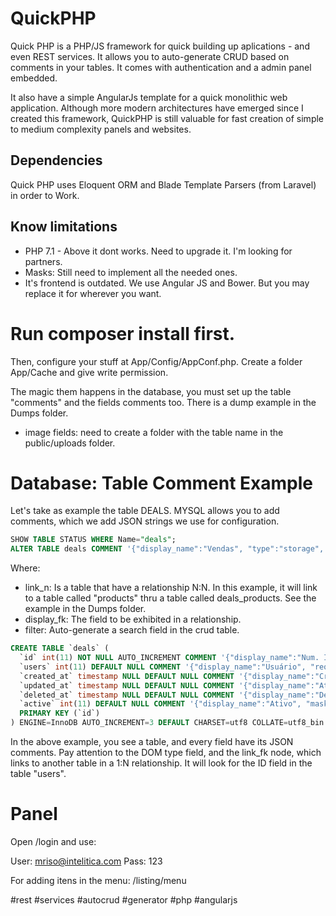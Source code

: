 # QuickPHP

Quick PHP is a PHP/JS framework for quick building up aplications - and even REST services. It allows you to auto-generate CRUD based on comments in your tables. It comes with authentication and a admin panel embedded.

It also have a simple AngularJs template for a quick monolithic web application. Although more modern architectures have emerged since I created this framework, QuickPHP is still valuable for fast creation of simple to medium complexity panels and websites.

## Dependencies
Quick PHP uses Eloquent ORM and Blade Template Parsers (from Laravel) in order to Work.

## Know limitations
- PHP 7.1 - Above it dont works. Need to upgrade it. I'm looking for partners.
- Masks: Still need to implement all the needed ones.
- It's frontend is outdated. We use Angular JS and Bower. But you may replace it for wherever you want.

# Run composer install first.

Then, configure your stuff at App/Config/AppConf.php.
Create a folder App/Cache and give write permission.

The magic them happens in the database, you must set up the table "comments" and the fields comments too. There is a dump example in the Dumps folder.

* image fields: need to create a folder with the table name in the public/uploads folder.

# Database: Table Comment Example

Let's take as example the table DEALS. MYSQL allows you to add comments, which we add JSON strings we use for configuration.

~~~sql
SHOW TABLE STATUS WHERE Name="deals";
ALTER TABLE deals COMMENT '{"display_name":"Vendas", "type":"storage", "display_fk":"id", "link_n":["products"], "filter":["users", "created_at", "status_venda"]}';
~~~

Where: 
* link_n: Is a table that have a relationship N:N. In this example, it will link to a table called "products" thru a table called deals_products. See the example in the Dumps folder.
* display_fk: The field to be exhibited in a relationship.
* filter: Auto-generate a search field in the crud table.

~~~sql
CREATE TABLE `deals` (
  `id` int(11) NOT NULL AUTO_INCREMENT COMMENT '{"display_name":"Num. Identificação", "required":"false", "mask":"false", "DOM":"input", "readonly":"true","list":"true"}',
  `users` int(11) DEFAULT NULL COMMENT '{"display_name":"Usuário", "required":"true", "mask":"false", "DOM":"select", "link_fk":"users", "list":"true"}',
  `created_at` timestamp NULL DEFAULT NULL COMMENT '{"display_name":"Criado em", "required":"false", "mask":"false", "class":"datepicker", "DOM":"input", "readonly":"true", "list":"true"}',
  `updated_at` timestamp NULL DEFAULT NULL COMMENT '{"display_name":"Atualizado em", "required":"false", "mask":"false", "class":"datepicker", "DOM":"input", "readonly":"true", "list":"true"}',
  `deleted_at` timestamp NULL DEFAULT NULL COMMENT '{"display_name":"Deletado em", "required":"false", "mask":"false", "class":"datepicker", "DOM":"input", "readonly":"true"}',
  `active` int(11) DEFAULT NULL COMMENT '{"display_name":"Ativo", "mask":"false", "DOM":"checkbox", "list":"true"}',
  PRIMARY KEY (`id`)
) ENGINE=InnoDB AUTO_INCREMENT=3 DEFAULT CHARSET=utf8 COLLATE=utf8_bin COMMENT='{"display_name":"Vendas", "type":"storage", "display_fk":"id", "link_n":["products"]}';
~~~
In the above example, you see a table, and every field have its JSON comments. Pay attention to the DOM type field, and the link_fk node, which links to another table in a 1:N relationship. It will look for the ID field in the table "users".

# Panel

Open /login and use:

User: mriso@intelitica.com
Pass: 123

For adding itens in the menu:
/listing/menu

#rest #services #autocrud #generator #php #angularjs

